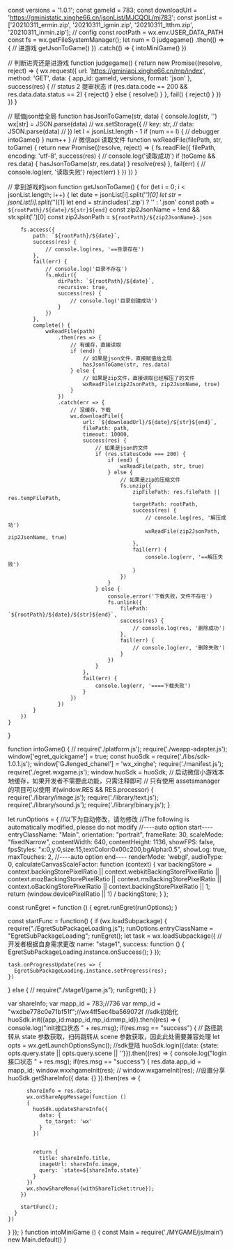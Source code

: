 
const versions = '1.0.1';
const gameId = 783;
const downloadUrl = 'https://gministatic.xinghe66.cn/jsonList/MJCQOL/mj783';
const jsonList = ['20210311_ermin.zip', '20210311_igmin.zip', '20210311_ltthm.zip', '20210311_inmin.zip'];
// config
const rootPath = wx.env.USER_DATA_PATH
const fs = wx.getFileSystemManager();
let num = 0
judgegame()
	.then(() => {
		// 进游戏
        getJsonToGame()
	})
	.catch(() => {
		intoMiniGame()
	})

// 判断进壳还是进游戏
function judgegame() {
	return new Promise((resolve, reject) => {
		wx.request({
			url: 'https://gminiapi.xinghe66.cn/mp/index',
			method: 'GET',
			data: {
				app_id: gameId,
				versions,
				format: 'json'
			},
			success(res) {
				// status 2 提审状态
				if (res.data.code == 200 && res.data.data.status == 2) {
					reject()
				} else {
					resolve()
				}
			},
			fail() {
				reject()
			}
		})
	})
}

// 赋值json给全局
function hasJsonToGame(str, data) {
	console.log(str, '')
	wx[str] = JSON.parse(data)
	// wx.setStorage({
	// 	key: str,
	// 	data:  JSON.parse(data)
	// })
	let l = jsonList.length - 1
	if (num == l) {
		// debugger
		intoGame()
	}
	num++
}
// 微信api 读取文件
function wxReadFile(filePath, str, toGame) {
	return new Promise((resolve, reject) => {
		fs.readFile({
			filePath,
			encoding: 'utf-8',
			success(res) {
				// console.log('读取成功')
				if (toGame && res.data) {
					hasJsonToGame(str, res.data)
				}
				resolve(res)
			},
			fail(err) {
				// console.log(err, '读取失败')
				reject(err)
			}
		})
	})
}

// 拿到游戏的json
function getJsonToGame() {
	for (let i = 0; i < jsonList.length; i++) {
		let date = jsonList[i].split('_')[0]
		let str = jsonList[i].split('_')[1]
		let end = str.includes('.zip') ? '' : '.json'
		const path = `${rootPath}/${date}/${str}${end}`
		const zip2JsonName = !end && str.split('.')[0]
		const zip2JsonPath = `${rootPath}/${zip2JsonName}.json`

		fs.access({
			path: `${rootPath}/${date}`,
			success(res) {
				// console.log(res, '==目录存在')
			},
			fail(err) {
				// console.log('目录不存在')
				fs.mkdir({
					dirPath: `${rootPath}/${date}`,
					recursive: true,
					success(res) {
						// console.log('目录创建成功')
					}
				})
			},
			complete() {
				wxReadFile(path)
					.then(res => {
						// 有缓存，直接读取
						if (end) {
							// 如果是json文件，直接赋值给全局
							hasJsonToGame(str, res.data)
						} else {
							// 如果是zip文件，直接读取已经解压了的文件
							wxReadFile(zip2JsonPath, zip2JsonName, true)
						}
					})
					.catch(err => {
						// 没缓存，下载
						wx.downloadFile({
							url: `${downloadUrl}/${date}/${str}${end}`,
							filePath: path,
							timeout: 10000,
							success(res) {
								// 如果是json的文件
								if (res.statusCode === 200) {
									if (end) {
										wxReadFile(path, str, true)
									} else {
										// 如果是zip的压缩文件
										fs.unzip({
											zipFilePath: res.filePath || res.tempFilePath,
											targetPath: rootPath,
											success(res) {
												// console.log(res, '解压成功')
												wxReadFile(zip2JsonPath, zip2JsonName, true)
											},
											fail(err) {
												console.log(err, '==解压失败')
											}
										})
									}
								} else {
									console.error('下载失败，文件不存在')
									fs.unlink({
										filePath: `${rootPath}/${date}/${str}${end}`,
										success(res) {
											// console.log(res, '删除成功')
										},
										fail(err) {
											// console.log(err, '删除失败')
										}
									})
								}
							},
							fail(err) {
								console.log(err, '====下载失败')
							}
						})
					})
			}
		})
	}
}

function intoGame() {
    // require('./platform.js');
require('./weapp-adapter.js');
window['egret_quickgame'] = true;
const huoSdk = require('./libs/sdk-1.0.1.js');
window['GJlenged_chanel'] = 'wx_xinghe';
require('./manifest.js');
require('./egret.wxgame.js');
window.huoSdk = huoSdk;
// 启动微信小游戏本地缓存，如果开发者不需要此功能，只需注释即可
// 只有使用 assetsmanager 的项目可以使用
if(window.RES && RES.processor) {
    require('./library/image.js');
    require('./library/text.js');
    require('./library/sound.js');
    require('./library/binary.js');
}

let runOptions = 
{
  //以下为自动修改，请勿修改
  //The following is automatically modified, please do not modify
  //----auto option start----
		entryClassName: "Main",
		orientation: "portrait",
		frameRate: 30,
		scaleMode: "fixedNarrow",
		contentWidth: 640,
		contentHeight: 1136,
		showFPS: false,
		fpsStyles: "x:0,y:0,size:15,textColor:0x00c200,bgAlpha:0.5",
		showLog: true,
		maxTouches: 2,
		//----auto option end----
  renderMode: 'webgl',
  audioType: 0,
  calculateCanvasScaleFactor: function (context) {
    var backingStore = context.backingStorePixelRatio ||
      context.webkitBackingStorePixelRatio ||
      context.mozBackingStorePixelRatio ||
      context.msBackingStorePixelRatio ||
      context.oBackingStorePixelRatio ||
      context.backingStorePixelRatio || 1;
    return (window.devicePixelRatio || 1) / backingStore;
  }
};

const runEgret = function () {
  egret.runEgret(runOptions);
}

const startFunc = function()
{
  if (wx.loadSubpackage) {
    require("./EgretSubPackageLoading.js");
    runOptions.entryClassName = "EgretSubPackageLoading";
    runEgret();
    let task = wx.loadSubpackage({
      // 开发者根据自身需求更改
      name: "stage1",
      success: function () {
        EgretSubPackageLoading.instance.onSuccess();
      }
    });
  
    task.onProgressUpdate(res => {
      EgretSubPackageLoading.instance.setProgress(res);
    })
  }
  else {
    //
    require("./stage1/game.js");
    runEgret();
  }
}



var shareInfo;
var mapp_id = 783;//736
var mmp_id = "wxdbe778c0e71bf51f";//wx4ff5ec4ba569072f
//sdk初始化
huoSdk.init({app_id:mapp_id,mp_id:mmp_id}).then((res) =>
{
  console.log("init接口状态 " + res.msg);
  if(res.msg == "success")
  {
    // 路径跳转从 state 参数获取，扫码跳转从 scene 参数获取，因此此处需要兼容处理
    let opts = wx.getLaunchOptionsSync();
    //sdk登陆
    huoSdk.login({data: {state: opts.query.state || opts.query.scene || ''}}).then((res) => 
    {
      console.log("login接口状态 " + res.msg);
      if(res.msg == "success")
      {
		  res.data.app_id = mapp_id;
        window.wxxhgameInit(res);
        // window.wxgameInit(res);
        //设置分享
        huoSdk.getShareInfo({
          data: {}
        }).then(res => 
        {

          shareInfo = res.data;
          wx.onShareAppMessage(function ()
          {
            huoSdk.updateShareInfo({
              data: {
                to_target: 'wx'
              }
            })


            return {
              title: shareInfo.title,
              imageUrl: shareInfo.image,
              query: `state=${shareInfo.state}`
            }
          })
          wx.showShareMenu({withShareTicket:true});
        })

        startFunc();
      }
    })
  }
});
}
function intoMiniGame () {
    const Main = require('./MYGAME/js/main')
new Main.default()
}
